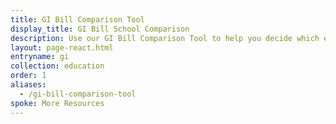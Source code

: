 ```yaml
---
title: GI Bill Comparison Tool
display_title: GI Bill School Comparison
description: Use our GI Bill Comparison Tool to help you decide which education program and school is best for you. Find out which benefits you’ll get at your chosen school.
layout: page-react.html
entryname: gi
collection: education
order: 1
aliases:
  - /gi-bill-comparison-tool
spoke: More Resources
---
```

